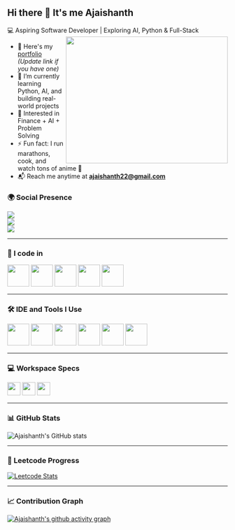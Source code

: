 ## Hi there 👋 It's me Ajaishanth

💻 Aspiring Software Developer | Exploring AI, Python & Full-Stack  
<img align="right" width="370" height="290" src="https://i.pinimg.com/originals/47/f0/34/47f0342cec72b800463bf003eac1257e.gif">

- 🔭 Here's my [portfolio](https://ajaishanth.dev) *(Update link if you have one)*                                                
- 🌱 I’m currently learning Python, AI, and building real-world projects  
- 🎯 Interested in Finance + AI + Problem Solving  
- ⚡ Fun fact: I run marathons, cook, and watch tons of anime 🍜  
- 📬 Reach me anytime at **ajaishanth22@gmail.com**

### 🌍 Social Presence
[<img src="https://img.shields.io/badge/YouTube-FF0000?style=for-the-badge&logo=youtube&logoColor=white" />](https://www.youtube.com/@ajaishanth)  
[<img src="https://img.shields.io/badge/LinkedIn-0077B5?style=for-the-badge&logo=linkedin&logoColor=white" />](https://www.linkedin.com/in/ajaishanth)  
[<img src="https://img.shields.io/badge/Instagram-d62976?style=for-the-badge&logo=instagram&logoColor=white" />](https://www.instagram.com/ajaishanth)

---

### 🚀 I code in
<img height="50" width="50" src="https://img.icons8.com/color/48/000000/python.png"/> 
<img height="50" width="50" src="https://img.icons8.com/color/48/000000/java-coffee-cup-logo.png"/> 
<img height="50" width="50" src="https://img.icons8.com/color/48/000000/html-5.png"/> 
<img height="50" width="50" src="https://img.icons8.com/color/48/000000/css3.png"/> 
<img height="50" width="50" src="https://img.icons8.com/color/48/000000/javascript.png"/>  

---

### 🛠️ IDE and Tools I Use
<img height="50" width="50" src="https://img.icons8.com/color/48/000000/visual-studio-code-2019.png"/> 
<img height="50" width="50" src="https://img.icons8.com/color/48/000000/pycharm.png"/> 
<img height="50" width="50" src="https://img.icons8.com/color/50/000000/git.png"/> 
<img height="50" src="https://img.icons8.com/color/480/null/notion--v1.png"/> 
<img height="50" width="50" src="https://img.icons8.com/doodle/48/000000/adobe-photoshop.png"/> 
<img height="50" width="50" src="https://img.icons8.com/color/48/000000/figma--v1.png"/>  

---

### 💻 Workspace Specs
<img height="30" src="https://img.shields.io/badge/ASUS-TUF_A15-ED1C24?style=for-the-badge&logo=asus&logoColor=white"/>  
<img height="30" src="https://img.shields.io/badge/NVIDIA-RTX_3050-76B900?style=for-the-badge&logo=nvidia&logoColor=white"/>  
<img height="30" src="https://img.shields.io/badge/AMD-Ryzen_7_7435HS-ED1C24?style=for-the-badge&logo=amd&logoColor=white"/>  

---

### 📊 GitHub Stats
![Ajaishanth's GitHub stats](https://github-readme-stats.vercel.app/api?username=ajaishanth&theme=dark&show_icons=true&&hide=issues,contribs)  

---

### 🎯 Leetcode Progress
[![Leetcode Stats](https://leetcard.jacoblin.cool/ajaishanth?ext=contest&theme=dark)](https://leetcode.com/ajaishanth)  

---

### 📈 Contribution Graph
[![Ajaishanth's github activity graph](https://github-readme-activity-graph.vercel.app/graph?username=ajaishanth&bg_color=000000&color=ffffff&line=51f565&point=ffffff&area=true&hide_border=true)](https://github.com/ashutosh00710/github-readme-activity-graph)
